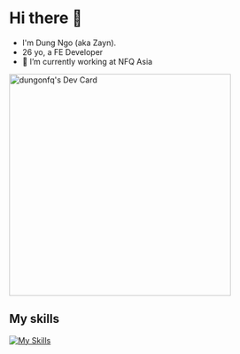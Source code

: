 # Hi there 👋

- I'm Dung Ngo (aka Zayn).
- 26 yo, a FE Developer
- 🔭 I’m currently working at NFQ Asia

<a href="https://app.daily.dev/dungonfq95"><img src="https://api.daily.dev/devcards/0ea396b05d7445a99e8169df52b9b755.png?r=813" width="400" alt="dungonfq's Dev Card"/></a>

<!--
**dungonfq/dungonfq** is a ✨ _special_ ✨ repository because its `README.md` (this file) appears on your GitHub profile.

Here are some ideas to get you started:

- 🔭 I’m currently working ...
- 🌱 I’m currently learning ...
- 👯 I’m looking to collaborate on ...
- 🤔 I’m looking for help with ...
- 💬 Ask me about ...
- 📫 How to reach me: ...
- 😄 Pronouns: ...
- ⚡ Fun fact: ...
-->

## My skills

[![My Skills](https://skillicons.dev/icons?i=html,css,js,angular,vue,react,nuxtjs,nodejs,tailwind,laravel,php,jenkins,ai)](https://skillicons.dev)
